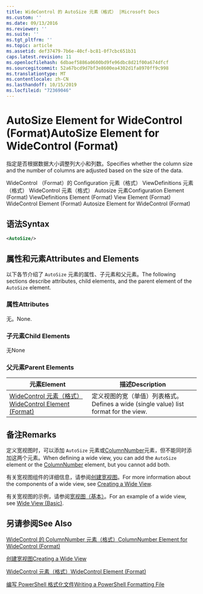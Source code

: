 ```yaml
---
title: WideControl 的 AutoSize 元素（格式） |Microsoft Docs
ms.custom: ''
ms.date: 09/13/2016
ms.reviewer: ''
ms.suite: ''
ms.tgt_pltfrm: ''
ms.topic: article
ms.assetid: def37479-7b6e-40cf-bc81-0f7cbc651b31
caps.latest.revision: 11
ms.openlocfilehash: 6dbaef5886a0600bd9fe96dbc8d21f00a674dfcf
ms.sourcegitcommit: 52a67bcd9d7bf3e8600ea4302d1fa8970ff9c998
ms.translationtype: MT
ms.contentlocale: zh-CN
ms.lasthandoff: 10/15/2019
ms.locfileid: "72369046"
---
```

# <a name="autosize-element-for-widecontrol-format"></a><span data-ttu-id="683f8-102">AutoSize Element for WideControl (Format)</span><span class="sxs-lookup"><span data-stu-id="683f8-102">AutoSize Element for WideControl (Format)</span></span>

<span data-ttu-id="683f8-103">指定是否根据数据大小调整列大小和列数。</span><span class="sxs-lookup"><span data-stu-id="683f8-103">Specifies whether the column size and the number of columns are adjusted based on the size of the data.</span></span>

<span data-ttu-id="683f8-104">WideControl （Format）的 Configuration 元素（格式） ViewDefinitions 元素（格式） WideControl 元素（格式） Autosize 元素</span><span class="sxs-lookup"><span data-stu-id="683f8-104">Configuration Element (Format) ViewDefinitions Element (Format) View Element (Format) WideControl Element (Format) Autosize Element for WideControl (Format)</span></span>

## <a name="syntax"></a><span data-ttu-id="683f8-105">语法</span><span class="sxs-lookup"><span data-stu-id="683f8-105">Syntax</span></span>

```xml
<AutoSize/>
```

## <a name="attributes-and-elements"></a><span data-ttu-id="683f8-106">属性和元素</span><span class="sxs-lookup"><span data-stu-id="683f8-106">Attributes and Elements</span></span>

<span data-ttu-id="683f8-107">以下各节介绍了 `AutoSize` 元素的属性、子元素和父元素。</span><span class="sxs-lookup"><span data-stu-id="683f8-107">The following sections describe attributes, child elements, and the parent element of the `AutoSize` element.</span></span>

### <a name="attributes"></a><span data-ttu-id="683f8-108">属性</span><span class="sxs-lookup"><span data-stu-id="683f8-108">Attributes</span></span>

<span data-ttu-id="683f8-109">无。</span><span class="sxs-lookup"><span data-stu-id="683f8-109">None.</span></span>

### <a name="child-elements"></a><span data-ttu-id="683f8-110">子元素</span><span class="sxs-lookup"><span data-stu-id="683f8-110">Child Elements</span></span>

<span data-ttu-id="683f8-111">无</span><span class="sxs-lookup"><span data-stu-id="683f8-111">None</span></span>

### <a name="parent-elements"></a><span data-ttu-id="683f8-112">父元素</span><span class="sxs-lookup"><span data-stu-id="683f8-112">Parent Elements</span></span>

|<span data-ttu-id="683f8-113">元素</span><span class="sxs-lookup"><span data-stu-id="683f8-113">Element</span></span>|<span data-ttu-id="683f8-114">描述</span><span class="sxs-lookup"><span data-stu-id="683f8-114">Description</span></span>|
|-------------|-----------------|
|[<span data-ttu-id="683f8-115">WideControl 元素（格式）</span><span class="sxs-lookup"><span data-stu-id="683f8-115">WideControl Element (Format)</span></span>](./widecontrol-element-format.md)|<span data-ttu-id="683f8-116">定义视图的宽（单值）列表格式。</span><span class="sxs-lookup"><span data-stu-id="683f8-116">Defines a wide (single value) list format for the view.</span></span>|

## <a name="remarks"></a><span data-ttu-id="683f8-117">备注</span><span class="sxs-lookup"><span data-stu-id="683f8-117">Remarks</span></span>

<span data-ttu-id="683f8-118">定义宽视图时，可以添加 `AutoSize` 元素或[ColumnNumber](./columnnumber-element-for-widecontrol-format.md)元素，但不能同时添加这两个元素。</span><span class="sxs-lookup"><span data-stu-id="683f8-118">When defining a wide view, you can add the `AutoSize` element or the [ColumnNumber](./columnnumber-element-for-widecontrol-format.md) element, but you cannot add both.</span></span>

<span data-ttu-id="683f8-119">有关宽视图组件的详细信息，请参阅[创建宽视图](./creating-a-wide-view.md)。</span><span class="sxs-lookup"><span data-stu-id="683f8-119">For more information about the components of a wide view, see [Creating a Wide View](./creating-a-wide-view.md).</span></span>

<span data-ttu-id="683f8-120">有关宽视图的示例，请参阅[宽视图（基本）](./wide-view-basic.md)。</span><span class="sxs-lookup"><span data-stu-id="683f8-120">For an example of a wide view, see [Wide View (Basic)](./wide-view-basic.md).</span></span>

## <a name="see-also"></a><span data-ttu-id="683f8-121">另请参阅</span><span class="sxs-lookup"><span data-stu-id="683f8-121">See Also</span></span>

[<span data-ttu-id="683f8-122">WideControl 的 ColumnNumber 元素（格式）</span><span class="sxs-lookup"><span data-stu-id="683f8-122">ColumnNumber Element for WideControl (Format)</span></span>](./columnnumber-element-for-widecontrol-format.md)

[<span data-ttu-id="683f8-123">创建宽视图</span><span class="sxs-lookup"><span data-stu-id="683f8-123">Creating a Wide View</span></span>](./creating-a-wide-view.md)

[<span data-ttu-id="683f8-124">WideControl 元素（格式）</span><span class="sxs-lookup"><span data-stu-id="683f8-124">WideControl Element (Format)</span></span>](./widecontrol-element-format.md)

[<span data-ttu-id="683f8-125">编写 PowerShell 格式化文件</span><span class="sxs-lookup"><span data-stu-id="683f8-125">Writing a PowerShell Formatting File</span></span>](./writing-a-powershell-formatting-file.md)
